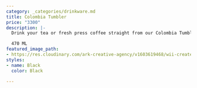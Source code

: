 ```yaml
---
category: _categories/drinkware.md
title: Colombia Tumbler
price: "3300"
description: |-
  Drink your tea or fresh press coffee straight from our Colombia Tumbler.

  470 ML
featured_image_path:
- https://res.cloudinary.com/ark-creative-agency/v1603619468/wii-create/uploads/Colombia-Double-Wall-Tumbler-_-Press-DW-7115-2_default_h8qmxr.png
styles:
- name: Black
  color: Black

---
```

